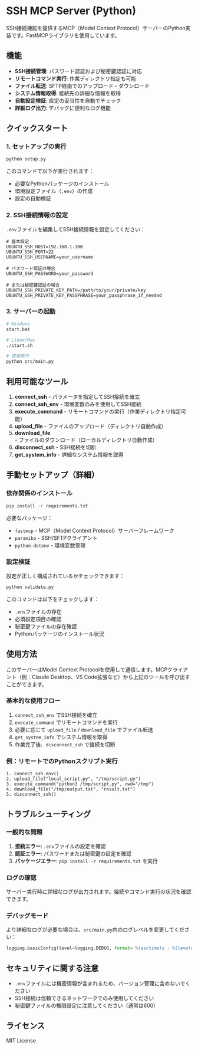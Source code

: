 # SSH MCP Server (Python)

SSH接続機能を提供するMCP（Model Context Protocol）サーバーのPython実装です。FastMCPライブラリを使用しています。

## 機能

- **SSH接続管理**: パスワード認証および秘密鍵認証に対応
- **リモートコマンド実行**: 作業ディレクトリ指定も可能
- **ファイル転送**: SFTP経由でのアップロード・ダウンロード
- **システム情報取得**: 接続先の詳細な情報を取得
- **自動設定検証**: 設定の妥当性を自動でチェック
- **詳細ログ出力**: デバッグに便利なログ機能

## クイックスタート

### 1. セットアップの実行

```bash
python setup.py
```

このコマンドで以下が実行されます：
- 必要なPythonパッケージのインストール
- 環境設定ファイル（`.env`）の作成
- 設定の自動検証

### 2. SSH接続情報の設定

`.env`ファイルを編集してSSH接続情報を設定してください：

```env
# 基本設定
UBUNTU_SSH_HOST=192.168.1.100
UBUNTU_SSH_PORT=22
UBUNTU_SSH_USERNAME=your_username

# パスワード認証の場合
UBUNTU_SSH_PASSWORD=your_password

# または秘密鍵認証の場合
UBUNTU_SSH_PRIVATE_KEY_PATH=/path/to/your/private/key
UBUNTU_SSH_PRIVATE_KEY_PASSPHRASE=your_passphrase_if_needed
```

### 3. サーバーの起動

```bash
# Windows
start.bat

# Linux/Mac
./start.sh

# 直接実行
python src/main.py
```

## 利用可能なツール

1. **connect_ssh** - パラメータを指定してSSH接続を確立
2. **connect_ssh_env** - 環境変数のみを使用してSSH接続
3. **execute_command** - リモートコマンドの実行（作業ディレクトリ指定可能）
4. **upload_file** - ファイルのアップロード（ディレクトリ自動作成）
5. **download_file** - ファイルのダウンロード（ローカルディレクトリ自動作成）
6. **disconnect_ssh** - SSH接続を切断
7. **get_system_info** - 詳細なシステム情報を取得

## 手動セットアップ（詳細）

### 依存関係のインストール

```bash
pip install -r requirements.txt
```

必要なパッケージ：
- `fastmcp` - MCP（Model Context Protocol）サーバーフレームワーク
- `paramiko` - SSH/SFTPクライアント
- `python-dotenv` - 環境変数管理

### 設定検証

設定が正しく構成されているかチェックできます：

```bash
python validate.py
```

このコマンドは以下をチェックします：
- `.env`ファイルの存在
- 必須設定項目の確認
- 秘密鍵ファイルの存在確認
- Pythonパッケージのインストール状況

## 使用方法

このサーバーはModel Context Protocolを使用して通信します。MCPクライアント（例：Claude Desktop、VS Code拡張など）から上記のツールを呼び出すことができます。

### 基本的な使用フロー

1. `connect_ssh_env` でSSH接続を確立
2. `execute_command` でリモートコマンドを実行
3. 必要に応じて `upload_file` / `download_file` でファイル転送
4. `get_system_info` でシステム情報を取得
5. 作業完了後、`disconnect_ssh` で接続を切断

### 例：リモートでのPythonスクリプト実行

```
1. connect_ssh_env()
2. upload_file("local_script.py", "/tmp/script.py")
3. execute_command("python3 /tmp/script.py", cwd="/tmp")
4. download_file("/tmp/output.txt", "result.txt")
5. disconnect_ssh()
```

## トラブルシューティング

### 一般的な問題

1. **接続エラー**: `.env`ファイルの設定を確認
2. **認証エラー**: パスワードまたは秘密鍵の設定を確認
3. **パッケージエラー**: `pip install -r requirements.txt` を実行

### ログの確認

サーバー実行時に詳細なログが出力されます。接続やコマンド実行の状況を確認できます。

### デバッグモード

より詳細なログが必要な場合は、`src/main.py`内のログレベルを変更してください：

```python
logging.basicConfig(level=logging.DEBUG, format='%(asctime)s - %(levelname)s - %(message)s')
```

## セキュリティに関する注意

- `.env`ファイルには機密情報が含まれるため、バージョン管理に含めないでください
- SSH接続は信頼できるネットワークでのみ使用してください
- 秘密鍵ファイルの権限設定に注意してください（通常は600）

## ライセンス

MIT License
